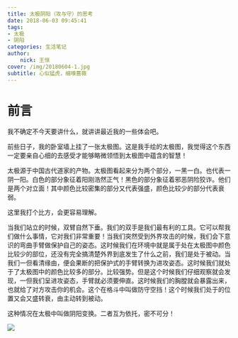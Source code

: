 ```yaml
---
title: 太极阴阳（攻与守）的思考
date: 2018-06-03 09:45:41
tags:
- 太极
- 阴阳
categories: 生活笔记
author:
	nick: 王恒
cover: /img/20180604-1.jpg
subtitle: 心似猛虎，细嗅蔷薇
---
```


# 前言

我不确定不今天要讲什么，就讲讲最近我的一些体会吧。

前些日子，我的卧室墙上挂了一张太极图。这是我手绘的太极图，我觉得这个东西一定要亲自心细的去感受才能够略微领悟到太极图中蕴含的智慧！

太极源于中国古代道家的产物。太极图看起来分为两个部分，一黑一白。也代表一阴一阳。白色的部分象征着阳刚浩然正气！黑色的部分象征着邪恶阴险狡诈。他们是两个对立面！其中颜色比较密集的部分又代表强盛，颜色比较少的部分代表衰弱。

这里我打个比方，会更容易理解。

当我们站立的时候，双臂自然下垂。我们的双手是我们最有利的工具。它可以帮我们做什么事情，它对我们非常重要！当我们突然受到外界攻击的时候，我们会下意识的弯曲手臂做保护自己的姿态。这时候我们在环境中就是属于处在太极图中颜色比较少的部位，还没有完全搞清楚外界到底发生了什么之前，我们是处于被动。当我们一但看清缘由，便会果断的把保护式的手臂转换为进攻姿态。这时候我们就处于了太极图中的颜色比较多的部分。比较强势。但是这个时候我们仔细观察就会发现，一但我们呈进攻姿态，手臂就必须要伸直。这时候我们的胸膛就会暴露出来，也就给了对方攻击你的机会。这个在格斗中叫做防守空挡！这个时候我们处于的位置又会又盛转衰，由主动转到被动。

这种情况在太极中叫做阴阳变换。二者互为依托，密不可分！

![](/img/20191117-2.jpeg)